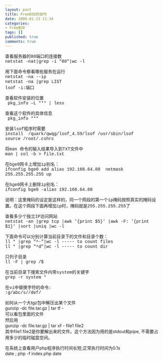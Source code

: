 ```yaml
---
layout: post
title: FreeBSD的技巧
date: 2006-01-13 11:34
categories:
- FreeBSD
tags: []
published: true
comments: true
---
```

<p><p><font face="Courier New">查看服务器的80端口的连接数<br />netstat -nat|grep -i &quot;80&quot;|wc -l</font></p><p><font face="Courier New">用下面命令察看哪些服务在运行<br />netstat -na --ip<br />netstat -na |grep LIST<br />lsof -i:端口</font></p><p><font face="Courier New">查看软件安装的位置<br />&nbsp;pkg_info &ndash;L *** | less<br /></font></p><p><font face="Courier New">查看这个软件的具体信息<br />&nbsp;pkg_info ***</font></p><p><font face="Courier New">安装lsof程序时需要<br />install&nbsp; /quark/qwqg/lsof_4.59/lsof /usr/sbin/lsof<br />source /root/.cshrc</font></p><p><font face="Courier New">将man 命令的输入结果导入到TXT文件中<br />man | col -b &gt; file.txt</font></p><p><font face="Courier New"></font></p><p><font face="Courier New">在bge0网卡上增加ip别名：<br />ifconfig bge0 add alias 192.168.64.80&nbsp; netmask 255.255.255.255 up&nbsp; </font></p><p><font face="Courier New">在bge0网卡上删除ip别名：<br />ifconfig bge0 -alias 192.168.64.80</font></p><p><font face="Courier New">说明：这里掩码的设定是这样的，同一个网段的第一个ip掩码按照真实的掩码设置。在这个网段下面再增加ip时，掩码就是255.255.255.255了</font></p><p><font face="Courier New">查看多少个独立IP访问网站<br />netstat -an |grep tcp |awk '{print $5}' |awk -F: '{print $1}' |sort |uniq |wc -l</font></p><p><font face="Courier New">下面命令可以分别计算当前目录下的文件和目录个数：<br />ll * |grep &quot;^-&quot;|wc -l&nbsp;----- to count files <br />ll * |grep &quot;^d&quot;|wc -l&nbsp;----- to count dir</font></p><p><font face="Courier New">只列子目录<br />ll -F | grep /$ </font></p><p><font face="Courier New">在当前目录下搜索文件内带system的关键字<br />grep -r system * <br /></font><font face="Courier New"></font></p><p><font face="Courier New">在vi中替换字符的命令:<br />:g/abc/s//def/</font></p><p>如何从一个大tgz包中解压出某个文件<br />gunzip -dc file.tar.gz | tar tf - <br />可以看包里面的文件<br />然后用<br />gunzip -dc file.tar.gz | tar xf - file1 file2<br />其中file1 file2是你要解出来的文件。这个方法因为用的是stdout和pipe, 不需要占用多少的临时磁盘空间。 </p><p>在系统上查看用户php程序执行时间长短;正常执行时间为0.1s<br />date ; php -f index.php date</p></p>
